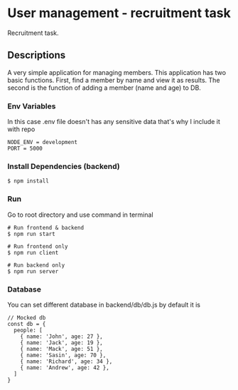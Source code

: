 # User management - recruitment task

Recruitment task.

## Descriptions

A very simple application for managing members. This application has two basic functions. First, find a member by name and view it as results. The second is the function of adding a member (name and age) to DB.


### Env Variables

In this case .env file doesn't has any sensitive data that's why I include it with repo

```
NODE_ENV = development
PORT = 5000

```


### Install Dependencies (backend)

```
$ npm install

```

### Run
Go to root directory and use command in terminal

```
# Run frontend & backend 
$ npm run start

# Run frontend only
$ npm run client

# Run backend only
$ npm run server
```

### Database

You can set different database in backend/db/db.js
by default it is 

```
// Mocked db
const db = {
  people: [
    { name: 'John', age: 27 }, 
    { name: 'Jack', age: 19 }, 
    { name: 'Mack', age: 51 }, 
    { name: 'Sasin', age: 70 },
    { name: 'Richard', age: 34 }, 
    { name: 'Andrew', age: 42 },
  ]
}
```



